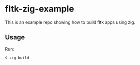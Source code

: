 # fltk-zig-example

This is an example repo showing how to build fltk apps using zig.

## Usage
Run:
```
$ zig build
```